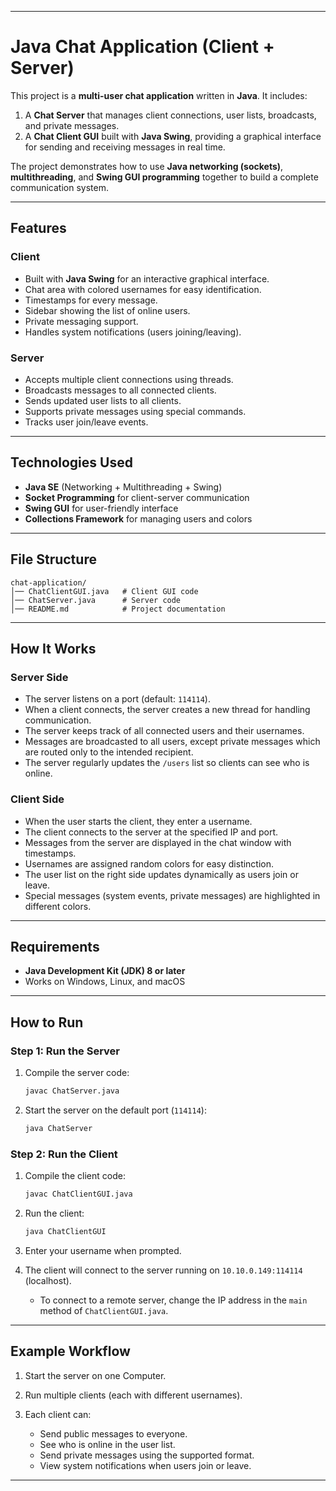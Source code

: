 

---

# Java Chat Application (Client + Server)

This project is a **multi-user chat application** written in **Java**. It includes:

1. A **Chat Server** that manages client connections, user lists, broadcasts, and private messages.
2. A **Chat Client GUI** built with **Java Swing**, providing a graphical interface for sending and receiving messages in real time.

The project demonstrates how to use **Java networking (sockets)**, **multithreading**, and **Swing GUI programming** together to build a complete communication system.

---

## Features

### Client

* Built with **Java Swing** for an interactive graphical interface.
* Chat area with colored usernames for easy identification.
* Timestamps for every message.
* Sidebar showing the list of online users.
* Private messaging support.
* Handles system notifications (users joining/leaving).

### Server

* Accepts multiple client connections using threads.
* Broadcasts messages to all connected clients.
* Sends updated user lists to all clients.
* Supports private messages using special commands.
* Tracks user join/leave events.

---

## Technologies Used

* **Java SE** (Networking + Multithreading + Swing)
* **Socket Programming** for client-server communication
* **Swing GUI** for user-friendly interface
* **Collections Framework** for managing users and colors

---

## File Structure

```
chat-application/
│── ChatClientGUI.java   # Client GUI code
│── ChatServer.java      # Server code
│── README.md            # Project documentation
```

---

## How It Works

### Server Side

* The server listens on a port (default: `114114`).
* When a client connects, the server creates a new thread for handling communication.
* The server keeps track of all connected users and their usernames.
* Messages are broadcasted to all users, except private messages which are routed only to the intended recipient.
* The server regularly updates the `/users` list so clients can see who is online.

### Client Side

* When the user starts the client, they enter a username.
* The client connects to the server at the specified IP and port.
* Messages from the server are displayed in the chat window with timestamps.
* Usernames are assigned random colors for easy distinction.
* The user list on the right side updates dynamically as users join or leave.
* Special messages (system events, private messages) are highlighted in different colors.

---

## Requirements

* **Java Development Kit (JDK) 8 or later**
* Works on Windows, Linux, and macOS

---

## How to Run

### Step 1: Run the Server

1. Compile the server code:

   ```bash
   javac ChatServer.java
   ```
2. Start the server on the default port (`114114`):

   ```bash
   java ChatServer
   ```

### Step 2: Run the Client

1. Compile the client code:

   ```bash
   javac ChatClientGUI.java
   ```
2. Run the client:

   ```bash
   java ChatClientGUI
   ```
3. Enter your username when prompted.
4. The client will connect to the server running on `10.10.0.149:114114` (localhost).

   * To connect to a remote server, change the IP address in the `main` method of `ChatClientGUI.java`.

---

## Example Workflow

1. Start the server on one Computer.
2. Run multiple clients (each with different usernames).
3. Each client can:

   * Send public messages to everyone.
   * See who is online in the user list.
   * Send private messages using the supported format.
   * View system notifications when users join or leave.

---


